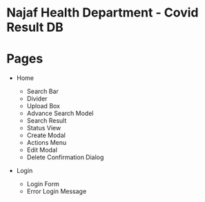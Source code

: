 # Najaf Health Department - Covid Result DB



# Pages

 - Home
    * Search Bar
    * Divider
    * Upload Box
    * Advance Search Model
    * Search Result
    * Status View
    * Create Modal
    * Actions Menu
    * Edit Modal
    * Delete Confirmation Dialog

 - Login
   * Login Form
   * Error Login Message



